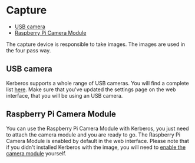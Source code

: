 # Capture

* [USB camera](#usb-camera)
* [Raspberry Pi Camera Module](#raspberry-pi-camera-module)

The capture device is responsible to take images. The images are used in the four pass way.

<a name="usb-camera"></a>
## USB camera

Kerberos supports a whole range of USB cameras. You will find a complete list [here](https://web.archive.org/web/20120815172655/http://opencv.willowgarage.com/wiki/Welcome/OS/). Make sure that you've updated the settings page on the web interface, that you will be using an USB camera.

<a name="raspberry-pi-camera-module"></a>
## Raspberry Pi Camera Module

You can use the Raspberry Pi Camera Module with Kerberos, you just need to attach the camera module and you are ready to go. The Raspberry Pi Camera Module is enabled by default in the web interface. Please note that if you didn't installed Kerberos with the image, you will need to [enable the camera module](/1.0.0/FAQ#how-to-enable-camera-module) yourself.